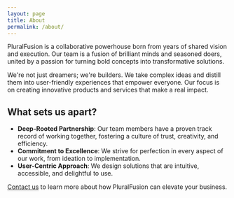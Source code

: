 ```yaml
---
layout: page
title: About
permalink: /about/
---
```


PluralFusion is a collaborative powerhouse born from years of shared vision and execution. 
Our team is a fusion of brilliant minds and seasoned doers, united by a passion for turning bold concepts into transformative solutions.

We're not just dreamers; we're builders. We take complex ideas and distill them into user-friendly experiences that empower everyone. Our focus is on creating innovative products and services that make a real impact.

## What sets us apart?

- **Deep-Rooted Partnership**: Our team members have a proven track record of working together, fostering a culture of trust, creativity, and efficiency.
- **Commitment to Excellence**: We strive for perfection in every aspect of our work, from ideation to implementation.
- **User-Centric Approach**: We design solutions that are intuitive, accessible, and delightful to use.

[Contact us](mailto:info@pluralfusion.com) to learn more about how PluralFusion can elevate your business.